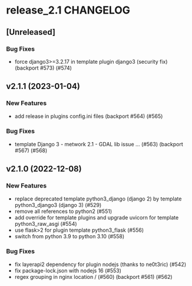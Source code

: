 # release_2.1 CHANGELOG

## [Unreleased]

### Bug Fixes

- force django3>=3.2.17 in template plugin django3 (security fix) (backport #573) (#574)

## v2.1.1 (2023-01-04)

### New Features

- add release in plugins config.ini files (backport #564) (#565)

### Bug Fixes

- template Django 3 - metwork 2.1 - GDAL lib issue ... (#563) (backport #567) (#568)

## v2.1.0 (2022-12-08)

### New Features

- replace deprecated template python3_django (django 2) by template python3_django3 (django 3) (#529)
- remove all references to python2 (#551)
- add override for template plugins and upgrade uvicorn for template python3_raw_asgi (#554)
- use flask>2 for plugin template python3_flask (#556)
- switch from python 3.9 to python 3.10 (#558)

### Bug Fixes

- fix layerapi2 dependency for plugin nodejs (thanks to ne0t3ric) (#542)
- fix package-lock.json with nodejs 16 (#553)
- regex grouping in nginx location / (#560) (backport #561) (#562)


